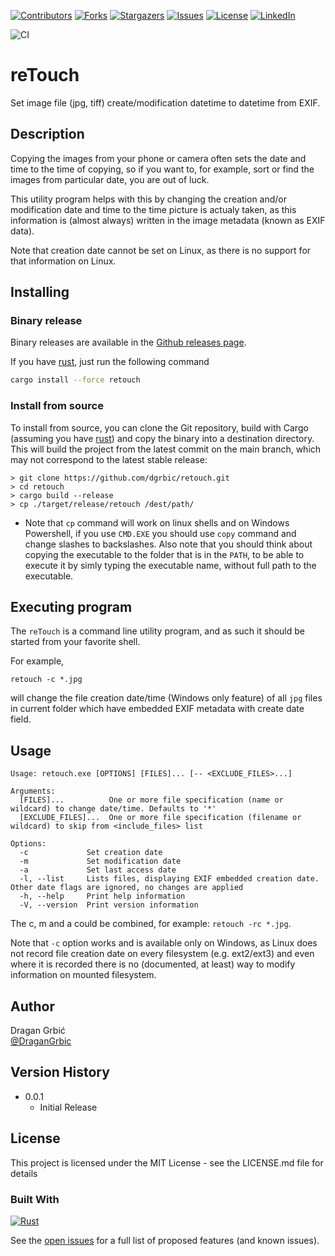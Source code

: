 <!-- Improved compatibility of back to top link: See: https://github.com/othneildrew/Best-README-Template/pull/73 -->
<a name="readme-top"></a>
<!--
*** Thanks for checking out the Best-README-Template. If you have a suggestion
*** that would make this better, please fork the repo and create a pull request
*** or simply open an issue with the tag "enhancement".
*** Don't forget to give the project a star!
*** Thanks again! Now go create something AMAZING! :D
-->



<!-- PROJECT SHIELDS -->
<!--
*** I'm using markdown "reference style" links for readability.
*** Reference links are enclosed in brackets [ ] instead of parentheses ( ).
*** See the bottom of this document for the declaration of the reference variables
*** for contributors-url, forks-url, etc. This is an optional, concise syntax you may use.
*** https://www.markdownguide.org/basic-syntax/#reference-style-links
-->
[![Contributors][contributors-shield]][contributors-url]
[![Forks][forks-shield]][forks-url]
[![Stargazers][stars-shield]][stars-url]
[![Issues][issues-shield]][issues-url]
[![License][license-shield]][license-url]
[![LinkedIn][linkedin-shield]][linkedin-url]

![CI][build-yml-badge]

# reTouch

Set image file (jpg, tiff) create/modification datetime to datetime from EXIF.

## Description

Copying the images from your phone or camera often sets the date and time to the time of copying, so if you want to, for example, sort or find the images from particular date, you are out of luck.

This utility program helps with this by changing the creation and/or modification date and time to the time picture is actualy taken, as this information is (almost always) written in the image metadata (known as EXIF data).

Note that creation date cannot be set on Linux, as there is no support for that information on Linux.


## Installing


### Binary release

Binary releases are available in the [Github releases page](https://github.com/dgrbic/retouch/releases).



If you have [rust](https://www.rust-lang.org/), just run the following command

```sh
cargo install --force retouch
```

### Install from source

To install from source, you can clone the Git repository, build with Cargo (assuming you have [rust](https://www.rust-lang.org/)) and copy the binary into a destination directory. This will build the project from the latest commit on the main branch, which may not correspond to the latest stable release:
```
> git clone https://github.com/dgrbic/retouch.git
> cd retouch
> cargo build --release
> cp ./target/release/retouch /dest/path/
```
* Note that ```cp``` command will work on linux shells and on Windows Powershell, if you use ```CMD.EXE``` you should use ```copy``` command and change slashes to backslashes.
Also note that you should think about copying the executable to the folder that is in the ```PATH```, to be able to execute it by simly typing the executable name, without full path to the executable.


## Executing program

The ```reTouch``` is a command line utility program, and as such it should be started from your favorite shell.

For example,
```
retouch -c *.jpg
```
will change the file creation date/time (Windows only feature) of all ```jpg``` files in current folder which have embedded EXIF metadata with create date field.

## Usage

```
Usage: retouch.exe [OPTIONS] [FILES]... [-- <EXCLUDE_FILES>...]

Arguments:
  [FILES]...          One or more file specification (name or wildcard) to change date/time. Defaults to '*'
  [EXCLUDE_FILES]...  One or more file specification (filename or wildcard) to skip from <include_files> list

Options:
  -c             Set creation date
  -m             Set modification date
  -a             Set last access date
  -l, --list     Lists files, displaying EXIF embedded creation date. Other date flags are ignored, no changes are applied
  -h, --help     Print help information
  -V, --version  Print version information
```

The c, m and a could be combined, for example: ```retouch -rc *.jpg```.


Note that ```-c``` option works and is available only on Windows, as Linux does not record file creation date on every filesystem (e.g. ext2/ext3) and even where it is recorded there is no (documented, at least) way to modify information on mounted filesystem.


## Author

Dragan Grbić  
[@DraganGrbic](https://twitter.com/DraganGrbic)

## Version History

* 0.0.1
    * Initial Release

## License

This project is licensed under the MIT License - see the LICENSE.md file for details



### Built With 
[![Rust][rust-lang.org]][Rust-url]




<!-- ROADMAP 
## Roadmap

- [ ] Feature 1
- [ ] Feature 2
- [ ] Feature 3
    - [ ] Nested Feature
-->    

See the [open issues](https://github.com/dgrbic/retouch/issues) for a full list of proposed features (and known issues).



<!-- MARKDOWN LINKS & IMAGES -->
<!-- https://www.markdownguide.org/basic-syntax/#reference-style-links -->
[contributors-shield]: https://img.shields.io/github/contributors/dgrbic/retouch.svg?style=for-the-badge
[contributors-url]: https://github.com/dgrbic/retouch/graphs/contributors
[forks-shield]: https://img.shields.io/github/forks/dgrbic/retouch.svg?style=for-the-badge
[forks-url]: https://github.com/dgrbic/retouch/network/members
[stars-shield]: https://img.shields.io/github/stars/dgrbic/retouch.svg?style=for-the-badge
[stars-url]: https://github.com/dgrbic/retouch/stargazers
[issues-shield]: https://img.shields.io/github/issues/dgrbic/retouch.svg?style=for-the-badge
[issues-url]: https://github.com/dgrbic/retouch/issues
[license-shield_old]: https://img.shields.io/license/dgrbic/retouch.svg?style=for-the-badge 
[license-shield]: https://img.shields.io/static/v1?style=for-the-badge&label=License&message=MIT&colorB=darkgray
[license-url]: https://github.com/dgrbic/retouch/blob/master/LICENSE.md
[linkedin-shield]: https://img.shields.io/badge/-LinkedIn-black.svg?style=for-the-badge&logo=linkedin&colorB=555
[linkedin-url]: https://www.linkedin.com/in/dragan-grbic/
[Rust-lang.org]: https://img.shields.io/badge/rust-000000?style=for-the-badge&logo=nextdotjs&logoColor=white
[Rust-url]: https://www.rust-lang.org/
[build-yml-badge]: https://github.com/dgrbic/retouch/actions/workflows/build.yml/badge.svg
